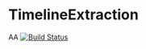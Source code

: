 # TimelineExtraction
AA
[![Build Status](https://travis-ci.com/merseldali/PRIcomplete.svg?token=RtFBgEPmoSznS7i5S7k8&branch=master)](https://travis-ci.com/merseldali/PRIcomplete)
